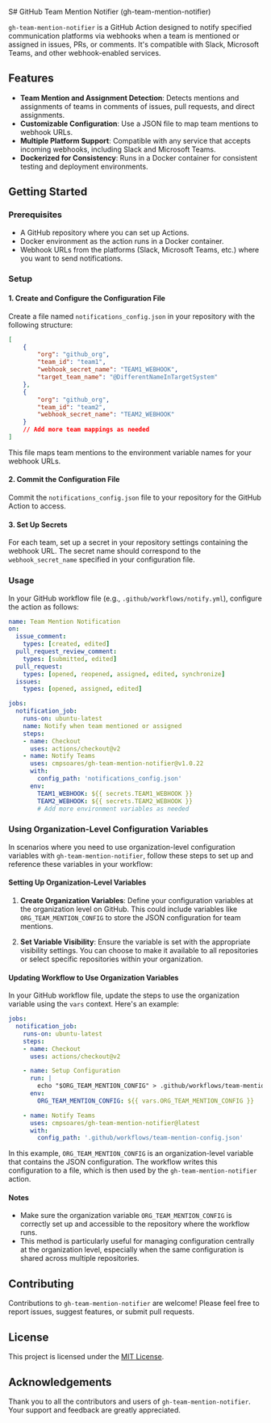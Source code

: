 S# GitHub Team Mention Notifier (gh-team-mention-notifier)

`gh-team-mention-notifier` is a GitHub Action designed to notify specified communication platforms via webhooks when a team is mentioned or assigned in issues, PRs, or comments. It's compatible with Slack, Microsoft Teams, and other webhook-enabled services.

## Features

- **Team Mention and Assignment Detection**: Detects mentions and assignments of teams in comments of issues, pull requests, and direct assignments.
- **Customizable Configuration**: Use a JSON file to map team mentions to webhook URLs.
- **Multiple Platform Support**: Compatible with any service that accepts incoming webhooks, including Slack and Microsoft Teams.
- **Dockerized for Consistency**: Runs in a Docker container for consistent testing and deployment environments.

## Getting Started

### Prerequisites

- A GitHub repository where you can set up Actions.
- Docker environment as the action runs in a Docker container.
- Webhook URLs from the platforms (Slack, Microsoft Teams, etc.) where you want to send notifications.

### Setup

#### 1. **Create and Configure the Configuration File**

Create a file named `notifications_config.json` in your repository with the following structure:

```json
[
    {
        "org": "github_org",
        "team_id": "team1",
        "webhook_secret_name": "TEAM1_WEBHOOK",
        "target_team_name": "@DifferentNameInTargetSystem"
    },
    {
        "org": "github_org",
        "team_id": "team2",
        "webhook_secret_name": "TEAM2_WEBHOOK"
    }
    // Add more team mappings as needed
]
```

This file maps team mentions to the environment variable names for your webhook URLs.

#### 2. **Commit the Configuration File**

Commit the `notifications_config.json` file to your repository for the GitHub Action to access.

#### 3. **Set Up Secrets**

For each team, set up a secret in your repository settings containing the webhook URL. The secret name should correspond to the `webhook_secret_name` specified in your configuration file.

### Usage

In your GitHub workflow file (e.g., `.github/workflows/notify.yml`), configure the action as follows:

```yaml
name: Team Mention Notification
on:
  issue_comment:
    types: [created, edited]
  pull_request_review_comment:
    types: [submitted, edited]
  pull_request:
    types: [opened, reopened, assigned, edited, synchronize]
  issues:
    types: [opened, assigned, edited]

jobs:
  notification_job:
    runs-on: ubuntu-latest
    name: Notify when team mentioned or assigned
    steps:
    - name: Checkout
      uses: actions/checkout@v2
    - name: Notify Teams
      uses: cmpsoares/gh-team-mention-notifier@v1.0.22
      with:
        config_path: 'notifications_config.json'
      env:
        TEAM1_WEBHOOK: ${{ secrets.TEAM1_WEBHOOK }}
        TEAM2_WEBHOOK: ${{ secrets.TEAM2_WEBHOOK }}
        # Add more environment variables as needed
```

### Using Organization-Level Configuration Variables

In scenarios where you need to use organization-level configuration variables with `gh-team-mention-notifier`, follow these steps to set up and reference these variables in your workflow:

#### Setting Up Organization-Level Variables

1. **Create Organization Variables**: Define your configuration variables at the organization level on GitHub. This could include variables like `ORG_TEAM_MENTION_CONFIG` to store the JSON configuration for team mentions.

2. **Set Variable Visibility**: Ensure the variable is set with the appropriate visibility settings. You can choose to make it available to all repositories or select specific repositories within your organization.

#### Updating Workflow to Use Organization Variables

In your GitHub workflow file, update the steps to use the organization variable using the `vars` context. Here's an example:

```yaml
jobs:
  notification_job:
    runs-on: ubuntu-latest
    steps:
    - name: Checkout
      uses: actions/checkout@v2

    - name: Setup Configuration
      run: |
        echo "$ORG_TEAM_MENTION_CONFIG" > .github/workflows/team-mention-config.json
      env:
        ORG_TEAM_MENTION_CONFIG: ${{ vars.ORG_TEAM_MENTION_CONFIG }}

    - name: Notify Teams
      uses: cmpsoares/gh-team-mention-notifier@latest
      with:
        config_path: '.github/workflows/team-mention-config.json'
```

In this example, `ORG_TEAM_MENTION_CONFIG` is an organization-level variable that contains the JSON configuration. The workflow writes this configuration to a file, which is then used by the `gh-team-mention-notifier` action.

#### Notes

- Make sure the organization variable `ORG_TEAM_MENTION_CONFIG` is correctly set up and accessible to the repository where the workflow runs.
- This method is particularly useful for managing configuration centrally at the organization level, especially when the same configuration is shared across multiple repositories.

## Contributing

Contributions to `gh-team-mention-notifier` are welcome! Please feel free to report issues, suggest features, or submit pull requests.

## License

This project is licensed under the [MIT License](LICENSE).

## Acknowledgements

Thank you to all the contributors and users of `gh-team-mention-notifier`. Your support and feedback are greatly appreciated.

